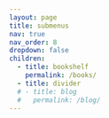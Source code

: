 ```yaml
---
layout: page
title: submenus
nav: true
nav_order: 8
dropdown: false
children:
  - title: bookshelf
    permalink: /books/
  - title: divider
  # - title: blog
  #   permalink: /blog/
---
```

